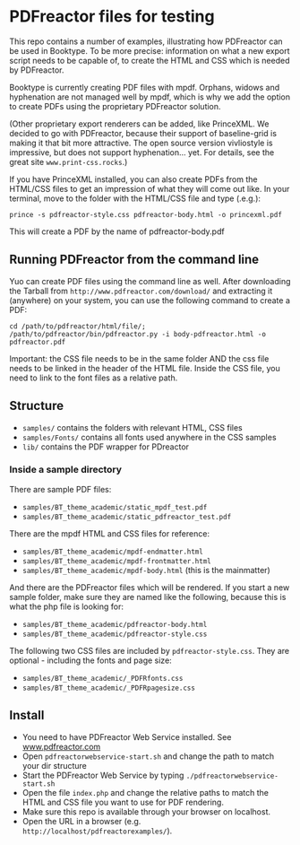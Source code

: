 # PDFreactor files for testing

This repo contains a number of examples, illustrating how PDFreactor can be used in 
Booktype. To be more precise: information on what a new export script needs to be
capable of, to create the HTML and CSS which is needed by PDFreactor.

Booktype is currently creating PDF files with mpdf. Orphans, widows and hyphenation
are not managed well by mpdf, which is why we add the option to create PDFs using
the proprietary PDFreactor solution. 

(Other proprietary export renderers can be added, like PrinceXML. We decided to
go with PDFreactor, because their support of baseline-grid is making it that bit
more attractive. The open source version vivliostyle is impressive, but does not 
support hyphenation... yet. For details, see the great site `www.print-css.rocks`.)

If you have PrinceXML installed, you can also create PDFs from the HTML/CSS files
to get an impression of what they will come out like. In your terminal, move to the
folder with the HTML/CSS file and type (.e.g.):

`prince -s pdfreactor-style.css pdfreactor-body.html -o princexml.pdf`

This will create a PDF by the name of pdfreactor-body.pdf

## Running PDFreactor from the command line

Yuo can create PDF files using the command line as well. After downloading the 
Tarball from `http://www.pdfreactor.com/download/` and extracting it (anywhere)
on your system, you can use the following command to create a PDF:

`cd /path/to/pdfreactor/html/file/; /path/to/pdfreactor/bin/pdfreactor.py -i body-pdfreactor.html -o pdfreactor.pdf`

Important: the CSS file needs to be in the same folder AND the css file needs to be linked in the
header of the HTML file. Inside the CSS file, you need to link to the font files 
as a relative path.

## Structure

* `samples/` contains the folders with relevant HTML, CSS files
* `samples/Fonts/` contains all fonts used anywhere in the CSS samples
* `lib/` contains the PDF wrapper for PDreactor 

### Inside a sample directory

There are sample PDF files:
* `samples/BT_theme_academic/static_mpdf_test.pdf`
* `samples/BT_theme_academic/static_pdfreactor_test.pdf`

There are the mpdf HTML and CSS files for reference:
* `samples/BT_theme_academic/mpdf-endmatter.html`
* `samples/BT_theme_academic/mpdf-frontmatter.html`
* `samples/BT_theme_academic/mpdf-body.html` (this is the mainmatter)

And there are the PDFreactor files which will be rendered. If you start a new sample folder, make sure
they are named like the following, because this is what the php file is looking for:
* `samples/BT_theme_academic/pdfreactor-body.html`
* `samples/BT_theme_academic/pdfreactor-style.css`

The following two CSS files are included by `pdfreactor-style.css`. 
They are optional - including the fonts and page size:
* `samples/BT_theme_academic/_PDFRfonts.css`
* `samples/BT_theme_academic/_PDFRpagesize.css`

## Install

* You need to have PDFreactor Web Service installed. See www.pdfreactor.com
* Open `pdfreactorwebservice-start.sh` and change the path to match your dir structure
* Start the PDFreactor Web Service by typing `./pdfreactorwebservice-start.sh`
* Open the file `index.php` and change the relative paths to match the HTML and CSS file you want to use for PDF rendering.
* Make sure this repo is available through your browser on localhost.
* Open the URL in a browser (e.g. `http://localhost/pdfreactorexamples/`).

